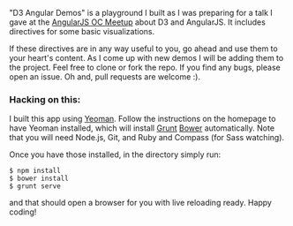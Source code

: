 "D3 Angular Demos" is a playground I built as I was preparing for a talk I gave at the [AngularJS OC Meetup](http://www.meetup.com/AngularJS-OC/") about D3 and AngularJS. It includes directives for some basic visualizations.


If these directives are in any way useful to you, go ahead and use them to your heart's content. As I come up with new demos I will be adding them to the project. Feel free to clone or fork the repo. If you find any bugs, please open an issue. Oh and, pull requests are welcome :).

### Hacking on this:
I built this app using [Yeoman]("http://yeoman.io"). Follow the instructions on the homepage to have Yeoman installed, which will install [Grunt]("http://gruntjs.com") [Bower]("http://bower.io") automatically. Note that you will need Node.js, Git, and Ruby and Compass (for Sass watching).

Once you have those installed, in the directory simply run: 

    $ npm install
    $ bower install
    $ grunt serve

and that should open a browser for you with live reloading ready. Happy coding!
